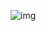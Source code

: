 ![img](https://media.discordapp.net/attachments/1052241511795937381/1092800537310797914/Neues_Projekt_17_1.png?width=1439&height=576)
